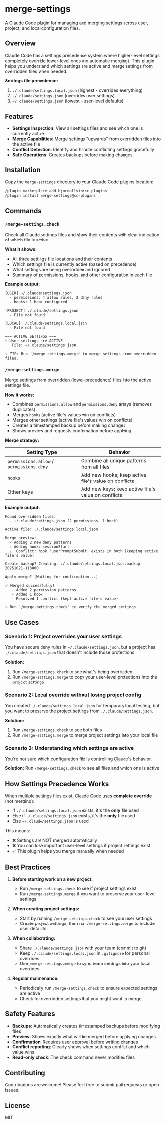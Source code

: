 # merge-settings

A Claude Code plugin for managing and merging settings across user, project, and local configuration files.

## Overview

Claude Code has a settings precedence system where higher-level settings completely override lower-level ones (no automatic merging). This plugin helps you understand which settings are active and merge settings from overridden files when needed.

**Settings file precedence:**
1. `./.claude/settings.local.json` (highest - overrides everything)
2. `./.claude/settings.json` (overrides user settings)
3. `~/.claude/settings.json` (lowest - user-level defaults)

## Features

- **Settings Inspection**: View all settings files and see which one is currently active
- **Merge Capabilities**: Merge settings "upwards" from overridden files into the active file
- **Conflict Detection**: Identify and handle conflicting settings gracefully
- **Safe Operations**: Creates backups before making changes

## Installation

Copy the `merge-settings` directory to your Claude Code plugins location:

```bash
/plugin marketplace add bjornallvin/cc-plugins
/plugin install merge-settings@cc-plugins
```

## Commands

### `/merge-settings.check`

Check all Claude settings files and show their contents with clear indication of which file is active.

**What it shows:**
- All three settings file locations and their contents
- Which settings file is currently active (based on precedence)
- What settings are being overridden and ignored
- Summary of permissions, hooks, and other configuration in each file

**Example output:**
```
[USER] ~/.claude/settings.json
  - permissions: 4 allow rules, 2 deny rules
  - hooks: 1 hook configured

[PROJECT] ./.claude/settings.json
  - File not found

[LOCAL] ./.claude/settings.local.json
  - File not found

=== ACTIVE SETTINGS ===
⚡ User settings are ACTIVE
   File: ~/.claude/settings.json

💡 TIP: Run '/merge-settings.merge' to merge settings from overridden files.
```

### `/merge-settings.merge`

Merge settings from overridden (lower-precedence) files into the active settings file.

**How it works:**
- Combines `permissions.allow` and `permissions.deny` arrays (removes duplicates)
- Merges `hooks` (active file's values win on conflicts)
- Merges other settings (active file's values win on conflicts)
- Creates a timestamped backup before making changes
- Shows preview and requests confirmation before applying

**Merge strategy:**

| Setting Type | Behavior |
|--------------|----------|
| `permissions.allow` / `permissions.deny` | Combine all unique patterns from all files |
| `hooks` | Add new hooks; keep active file's value on conflicts |
| Other keys | Add new keys; keep active file's value on conflicts |

**Example output:**
```
Found overridden files:
  - ~/.claude/settings.json (2 permissions, 1 hook)

Active file: ./.claude/settings.local.json

Merge preview:
  ✓ Adding 2 new deny patterns
  ✓ Adding hook: sessionStart
  ⚠️  Conflict: hook 'userPromptSubmit' exists in both (keeping active file's value)

Create backup? Creating: ./.claude/settings.local.json.backup-20251021-113000

Apply merge? [Waiting for confirmation...]

✅ Merged successfully!
   - Added 2 permission patterns
   - Added 1 hook
   - Resolved 1 conflict (kept active file's value)

💡 Run '/merge-settings.check' to verify the merged settings.
```

## Use Cases

### Scenario 1: Project overrides your user settings

You have secure deny rules in `~/.claude/settings.json`, but a project has `./.claude/settings.json` that doesn't include those protections.

**Solution:**
1. Run `/merge-settings.check` to see what's being overridden
2. Run `/merge-settings.merge` to copy your user-level protections into the project settings

### Scenario 2: Local override without losing project config

You created `./.claude/settings.local.json` for temporary local testing, but you want to preserve the project settings from `./.claude/settings.json`.

**Solution:**
1. Run `/merge-settings.check` to see both files
2. Run `/merge-settings.merge` to merge project settings into your local file

### Scenario 3: Understanding which settings are active

You're not sure which configuration file is controlling Claude's behavior.

**Solution:**
Run `/merge-settings.check` to see all files and which one is active

## How Settings Precedence Works

When multiple settings files exist, Claude Code uses **complete override** (not merging):

- If `./.claude/settings.local.json` exists, it's the **only** file used
- Else if `./.claude/settings.json` exists, it's the **only** file used
- Else `~/.claude/settings.json` is used

This means:
- ❌ Settings are NOT merged automatically
- ❌ You can lose important user-level settings if project settings exist
- ✅ This plugin helps you merge manually when needed

## Best Practices

1. **Before starting work on a new project:**
   - Run `/merge-settings.check` to see if project settings exist
   - Run `/merge-settings.merge` if you want to preserve your user-level settings

2. **When creating project settings:**
   - Start by running `/merge-settings.check` to see your user settings
   - Create project settings, then run `/merge-settings.merge` to include user defaults

3. **When collaborating:**
   - Share `./.claude/settings.json` with your team (commit to git)
   - Keep `./.claude/settings.local.json` in `.gitignore` for personal overrides
   - Use `/merge-settings.merge` to sync team settings into your local overrides

4. **Regular maintenance:**
   - Periodically run `/merge-settings.check` to ensure expected settings are active
   - Check for overridden settings that you might want to merge

## Safety Features

- **Backups**: Automatically creates timestamped backups before modifying files
- **Preview**: Shows exactly what will be merged before applying changes
- **Confirmation**: Requires user approval before writing changes
- **Conflict reporting**: Clearly shows when settings conflict and which value wins
- **Read-only check**: The check command never modifies files

## Contributing

Contributions are welcome! Please feel free to submit pull requests or open issues.

## License

MIT
